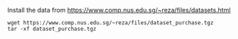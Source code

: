 Install the data from https://www.comp.nus.edu.sg/~reza/files/datasets.html

```
wget https://www.comp.nus.edu.sg/~reza/files/dataset_purchase.tgz
tar -xf dataset_purchase.tgz 
```